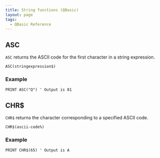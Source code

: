 ```yaml
---
title: String functions (QBasic)
layout: page
tags:
  - QBasic Reference
---
```


## ASC

`ASC` returns the ASCII code for the first character in a string expression.

`ASC(stringexpression$)`

### Example

```bas
PRINT ASC("Q") ' Output is 81
```

## CHR$

`CHR$` returns the character corresponding to a specified ASCII code.

`CHR$(ascii-code%)`

### Example

```bas
PRINT CHR$(65) ' Output is A
```
